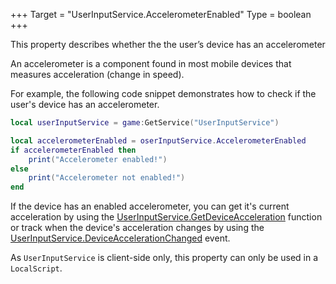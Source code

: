 +++
Target = "UserInputService.AccelerometerEnabled"
Type = boolean
+++

This property describes whether the the user’s device has an accelerometerAn accelerometer is a component found in most mobile devices that measures acceleration (change in speed).For example, the following code snippet demonstrates how to check if the user's device has an accelerometer.```lualocal userInputService = game:GetService("UserInputService")local accelerometerEnabled = oserInputService.AccelerometerEnabledif accelerometerEnabled then	print("Accelerometer enabled!")else	print("Accelerometer not enabled!")end```If the device has an enabled accelerometer, you can get it's current acceleration by using the [UserInputService.GetDeviceAcceleration](https://developer.roblox.com/api-reference/function/UserInputService/GetDeviceAcceleration) function or track when the device's acceleration changes by using the [UserInputService.DeviceAccelerationChanged](https://developer.roblox.com/api-reference/event/UserInputService/DeviceAccelerationChanged) event.As `UserInputService` is client-side only, this property can only be used in a `LocalScript`.